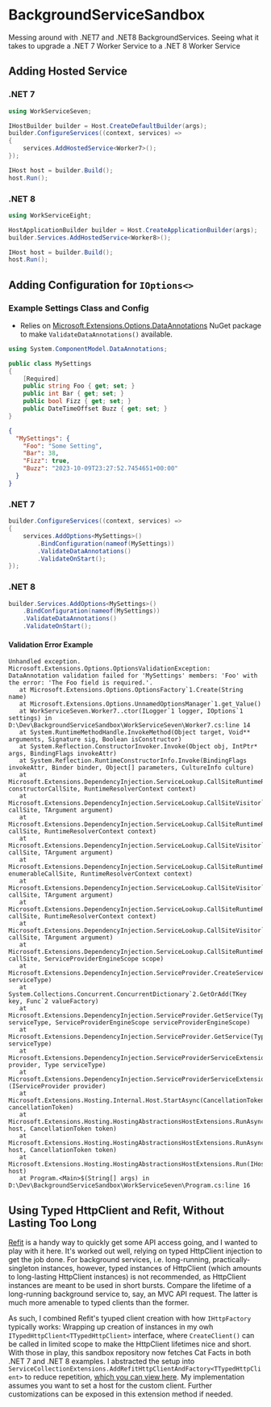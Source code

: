 # BackgroundServiceSandbox

Messing around with .NET7 and .NET8 BackgroundServices. Seeing what it takes to upgrade a .NET 7 Worker Service to a .NET 8 Worker Service

## Adding Hosted Service

### .NET 7

```csharp
using WorkServiceSeven;

IHostBuilder builder = Host.CreateDefaultBuilder(args);
builder.ConfigureServices((context, services) =>
{
    services.AddHostedService<Worker7>();
});

IHost host = builder.Build();
host.Run();
```

### .NET 8

```csharp
using WorkServiceEight;

HostApplicationBuilder builder = Host.CreateApplicationBuilder(args);
builder.Services.AddHostedService<Worker8>();

IHost host = builder.Build();
host.Run();
```

## Adding Configuration for `IOptions<>`

### Example Settings Class and Config

- Relies on [Microsoft.Extensions.Options.DataAnnotations](https://www.nuget.org/packages/Microsoft.Extensions.Options.DataAnnotations) NuGet package to make `ValidateDataAnnotations()` available.

```csharp
using System.ComponentModel.DataAnnotations;

public class MySettings
{
    [Required]
    public string Foo { get; set; }
    public int Bar { get; set; }
    public bool Fizz { get; set; }
    public DateTimeOffset Buzz { get; set; }
}
```

```json
{
  "MySettings": {
    "Foo": "Some Setting",
    "Bar": 38,
    "Fizz": true,
    "Buzz": "2023-10-09T23:27:52.7454651+00:00"
  }
}
```

### .NET 7

```csharp
builder.ConfigureServices((context, services) =>
{
    services.AddOptions<MySettings>()
        .BindConfiguration(nameof(MySettings))
        .ValidateDataAnnotations()
        .ValidateOnStart();
});
```

### .NET 8

```csharp
builder.Services.AddOptions<MySettings>()
    .BindConfiguration(nameof(MySettings))
    .ValidateDataAnnotations()
    .ValidateOnStart();
```

#### Validation Error Example

```
Unhandled exception. Microsoft.Extensions.Options.OptionsValidationException: DataAnnotation validation failed for 'MySettings' members: 'Foo' with the error: 'The Foo field is required.'.
   at Microsoft.Extensions.Options.OptionsFactory`1.Create(String name)                                                                                                                     
   at Microsoft.Extensions.Options.UnnamedOptionsManager`1.get_Value()                                                                                                                      
   at WorkServiceSeven.Worker7..ctor(ILogger`1 logger, IOptions`1 settings) in D:\Dev\BackgroundServiceSandbox\WorkServiceSeven\Worker7.cs:line 14                                  
   at System.RuntimeMethodHandle.InvokeMethod(Object target, Void** arguments, Signature sig, Boolean isConstructor)                                                                        
   at System.Reflection.ConstructorInvoker.Invoke(Object obj, IntPtr* args, BindingFlags invokeAttr)                                                                                        
   at System.Reflection.RuntimeConstructorInfo.Invoke(BindingFlags invokeAttr, Binder binder, Object[] parameters, CultureInfo culture)                                                     
   at Microsoft.Extensions.DependencyInjection.ServiceLookup.CallSiteRuntimeResolver.VisitConstructor(ConstructorCallSite constructorCallSite, RuntimeResolverContext context)              
   at Microsoft.Extensions.DependencyInjection.ServiceLookup.CallSiteVisitor`2.VisitCallSiteMain(ServiceCallSite callSite, TArgument argument)                                              
   at Microsoft.Extensions.DependencyInjection.ServiceLookup.CallSiteRuntimeResolver.VisitRootCache(ServiceCallSite callSite, RuntimeResolverContext context)                               
   at Microsoft.Extensions.DependencyInjection.ServiceLookup.CallSiteVisitor`2.VisitCallSite(ServiceCallSite callSite, TArgument argument)                                                  
   at Microsoft.Extensions.DependencyInjection.ServiceLookup.CallSiteRuntimeResolver.VisitIEnumerable(IEnumerableCallSite enumerableCallSite, RuntimeResolverContext context)               
   at Microsoft.Extensions.DependencyInjection.ServiceLookup.CallSiteVisitor`2.VisitCallSiteMain(ServiceCallSite callSite, TArgument argument)                                              
   at Microsoft.Extensions.DependencyInjection.ServiceLookup.CallSiteRuntimeResolver.VisitRootCache(ServiceCallSite callSite, RuntimeResolverContext context)                               
   at Microsoft.Extensions.DependencyInjection.ServiceLookup.CallSiteVisitor`2.VisitCallSite(ServiceCallSite callSite, TArgument argument)                                                  
   at Microsoft.Extensions.DependencyInjection.ServiceLookup.CallSiteRuntimeResolver.Resolve(ServiceCallSite callSite, ServiceProviderEngineScope scope)                                    
   at Microsoft.Extensions.DependencyInjection.ServiceProvider.CreateServiceAccessor(Type serviceType)                                                                                      
   at System.Collections.Concurrent.ConcurrentDictionary`2.GetOrAdd(TKey key, Func`2 valueFactory)
   at Microsoft.Extensions.DependencyInjection.ServiceProvider.GetService(Type serviceType, ServiceProviderEngineScope serviceProviderEngineScope)
   at Microsoft.Extensions.DependencyInjection.ServiceProvider.GetService(Type serviceType)
   at Microsoft.Extensions.DependencyInjection.ServiceProviderServiceExtensions.GetRequiredService(IServiceProvider provider, Type serviceType)
   at Microsoft.Extensions.DependencyInjection.ServiceProviderServiceExtensions.GetRequiredService[T](IServiceProvider provider)
   at Microsoft.Extensions.Hosting.Internal.Host.StartAsync(CancellationToken cancellationToken)
   at Microsoft.Extensions.Hosting.HostingAbstractionsHostExtensions.RunAsync(IHost host, CancellationToken token)
   at Microsoft.Extensions.Hosting.HostingAbstractionsHostExtensions.RunAsync(IHost host, CancellationToken token)
   at Microsoft.Extensions.Hosting.HostingAbstractionsHostExtensions.Run(IHost host)
   at Program.<Main>$(String[] args) in D:\Dev\BackgroundServiceSandbox\WorkServiceSeven\Program.cs:line 16
```

## Using Typed HttpClient and Refit, Without Lasting Too Long

[Refit](https://github.com/reactiveui/refit) is a handy way to quickly get some API access going, and I wanted to play with it here. It's worked out well, relying on typed HttpClient injection to get the job done. For background services, i.e. long-running, practically-singleton instances, however, typed instances of HttpClient (which amounts to long-lasting HttpClient instances) is not recommended, as HttpClient instances are meant to be used in short bursts. Compare the lifetime of a long-running background service to, say, an MVC API request. The latter is much more amenable to typed clients than the former.


As such, I combined Refit's tyuped client creation with how `IHttpFactory` typically works: Wrapping up creation of instances in my owh `ITypedHttpClient<TTypedHttpClient>` interface, where `CreateClient()` can be called in limited scope to make the HttpClient lifetimes nice and short. With those in play, this sandbox repository now fetches Cat Facts in both .NET 7 and .NET 8 examples. I abstracted the setup into `ServiceCollectionExtensions.AddRefitHttpClientAndFactory<TTypedHttpClient>` to reduce repetition, [which you can view here](https://github.com/sdepouw/BackgroundServiceSandbox/blob/main/Core7Library/Extensions/ServiceCollectionExtensions.cs#L10). My implementation assumes you want to set a host for the custom client. Further customizations can be exposed in this extension method if needed.
